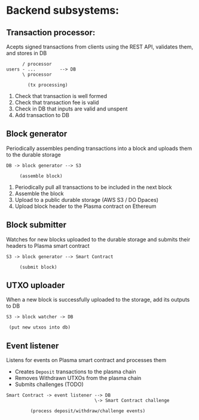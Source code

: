 # Backend subsystems:

## Transaction processor:

Acepts signed transactions from clients using the REST API, validates them, and stores in DB

```
      / processor
users - ...         --> DB
      \ processor

        (tx processing)
```

1. Check that transaction is well formed
2. Check that transaction fee is valid
3. Check in DB that inputs are valid and unspent
4. Add transaction to DB


## Block generator

Periodically assembles pending transactions into a block and uploads them to the durable storage

```
DB -> block generator --> S3

     (assemble block)
```

1. Periodically pull all transactions to be included in the next block
2. Assemble the block
3. Upload to a public durable storage (AWS S3 / DO Dpaces)
4. Upload block header to the Plasma contract on Ethereum

## Block submitter

Watches for new blocks uploaded to the durable storage and submits their headers to Plasma smart contract

```
S3 -> block generator --> Smart Contract

     (submit block)
```


## UTXO uploader

When a new block is successfully uploaded to the storage, add its outputs to DB

```
S3 -> block watcher -> DB
 
 (put new utxos into db)
```

## Event listener

Listens for events on Plasma smart contract and processes them

* Creates `Deposit` transactions to the plasma chain
* Removes Withdrawn UTXOs from the plasma chain
* Submits challenges (TODO)


```
Smart Contract -> event listener --> DB
								 \-> Smart Contract challenge

         (process deposit/withdraw/challenge events)
```
